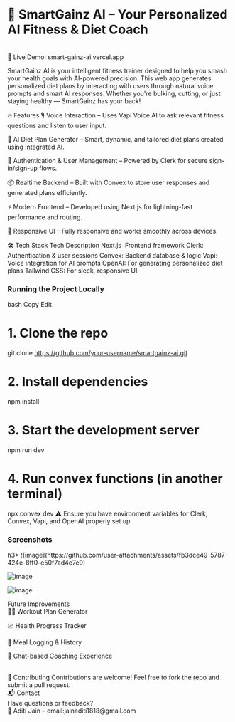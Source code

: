 <h1>💪 SmartGainz AI – Your Personalized AI Fitness & Diet Coach</h1>
<br>
🚀 Live Demo: smart-gainz-ai.vercel.app

SmartGainz AI is your intelligent fitness trainer designed to help you smash your health goals with AI-powered precision. This web app generates personalized diet plans by interacting with users through natural voice prompts and smart AI responses. Whether you're bulking, cutting, or just staying healthy — SmartGainz has your back!

🔥 Features
🎙️ Voice Interaction – Uses Vapi Voice AI to ask relevant fitness questions and listen to user input.

🧠 AI Diet Plan Generator – Smart, dynamic, and tailored diet plans created using integrated AI.

🔐 Authentication & User Management – Powered by Clerk for secure sign-in/sign-up flows.

📦 Realtime Backend – Built with Convex to store user responses and generated plans efficiently.

⚡ Modern Frontend – Developed using Next.js for lightning-fast performance and routing.

📱 Responsive UI – Fully responsive and works smoothly across devices.

🛠️ Tech Stack
Tech	Description
Next.js	:Frontend framework
Clerk:	Authentication & user sessions
Convex:	Backend database & logic
Vapi:	Voice integration for AI prompts
OpenAI:	For generating personalized diet plans
Tailwind CSS:	For sleek, responsive UI

<h3>Running the Project Locally</h3>
bash
Copy
Edit
<br>

# 1. Clone the repo
git clone https://github.com/your-username/smartgainz-ai.git

# 2. Install dependencies
npm install

# 3. Start the development server
npm run dev

# 4. Run convex functions (in another terminal)
npx convex dev
⚠️ Ensure you have environment variables for Clerk, Convex, Vapi, and OpenAI properly set up

<h3>Screenshots</h3>h3>
![image](https://github.com/user-attachments/assets/fb3dce49-5787-424e-8ff0-e50f7ad4e7e9)

![image](https://github.com/user-attachments/assets/85a96533-2a2b-40e8-a27d-bf5ceeeb4b17)

![image](https://github.com/user-attachments/assets/465ce9b0-60b3-4efa-bd5e-1ff4d7873ca0)


 Future Improvements
 <br>
🏃‍♂️ Workout Plan Generator

📈 Health Progress Tracker

🧾 Meal Logging & History

💬 Chat-based Coaching Experience

<br>
🤝 Contributing
Contributions are welcome! Feel free to fork the repo and submit a pull request.
<br>
📬 Contact
<br>
Have questions or feedback?
<br>
📧 Aditi Jain – 
email:jainaditi1818@gmail.com
